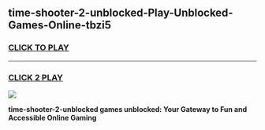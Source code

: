 
## time-shooter-2-unblocked-Play-Unblocked-Games-Online-tbzi5
<h3>
<a href="https://premium76.site?title=time-shooter-2-unblocked&ref=25A">CLICK TO PLAY</a></h3>
<hr>

<h3>
<a href="https://premium76.site?title=time-shooter-2-unblocked&ref=25A">CLICK 2 PLAY</a>
  
</h3>

<a href="https://premium76.site?title=time-shooter-2-unblocked&ref=25A"><img src="https://clearcache.store/games.png"></a>


**time-shooter-2-unblocked games unblocked: Your Gateway to Fun and Accessible Online Gaming**
